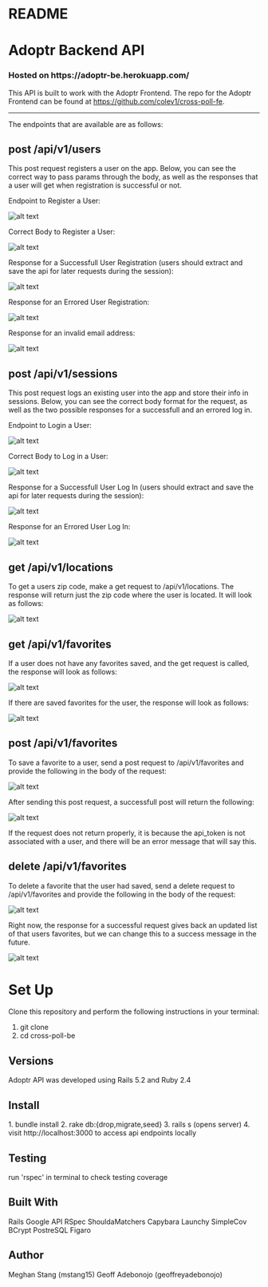 # README

<h1>Adoptr Backend API </h1>

<h3>Hosted on https://adoptr-be.herokuapp.com/ </h3>

This API is built to work with the Adoptr Frontend. The repo for the Adoptr Frontend can be found at https://github.com/colev1/cross-poll-fe. 

<hr>

The endpoints that are available are as follows: 

<h2>post /api/v1/users</h2>
This post request registers a user on the app. Below, you can see the correct way to pass params through the body, as well as the responses that a user will get when registration is successful or not. 

Endpoint to Register a User: 

![alt text](readme_images/post_users.png)

Correct Body to Register a User:

![alt text](readme_images/post_users_correct_body.png)

Response for a Successfull User Registration (users should extract and save the api for later requests during the session): 

![alt text](readme_images/correct_response_session_user.png)

Response for an Errored User Registration: 

![alt text](readme_images/post_users_error_response.png)

Response for an invalid email address:

![alt text](readme_images/invalid_email_response.png)


<ln>
  
  <h2>post /api/v1/sessions</h2>
This post request logs an existing user into the app and store their info in sessions. Below, you can see the correct body format for the request, as well as the two possible responses for a successfull and an errored log in. 

Endpoint to Login a User:

![alt text](readme_images/post_sessions.png)

Correct Body to Log in a User:

![alt text](readme_images/post_sessions_correct_body.png)

Response for a Successfull User Log In (users should extract and save the api for later requests during the session): 

![alt text](readme_images/correct_response_session_user.png)

Response for an Errored User Log In: 

![alt text](readme_images/post_sessions_error_response.png)

<ln>
  
  <h2>get /api/v1/locations</h2>
  
  To get a users zip code, make a get request to /api/v1/locations. 
  The response will return just the zip code where the user is located. It will look as follows: 
  
  ![alt text](readme_images/zip_code.png)

<ln>
  
  <h2>get /api/v1/favorites</h2>
 
 If a user does not have any favorites saved, and the get request is called, the response will look as follows: 
 
 ![alt text](readme_images/get_favorites_none_saved.png)

 If there are saved favorites for the user, the response will look as follows: 
 
 ![alt text](readme_images/get_favorites_response.png)
 
 
 <ln>
  
  <h2>post /api/v1/favorites</h2>
  
  To save a favorite to a user, send a post request to /api/v1/favorites and provide the following in the body of the request:
  
  ![alt text](readme_images/post_favorites_body.png)
  
  After sending this post request, a successfull post will return the following: 
  
  ![alt text](readme_images/post_favorites_response.png)
  
  If the request does not return properly, it is because the api_token is not associated with a user, and there will be an error message that will say this. 
  
  
   <ln>
  
  <h2>delete /api/v1/favorites</h2>
  
  To delete a favorite that the user had saved, send a delete request to /api/v1/favorites and provide the following in the body of the request: 
  
  ![alt text](readme_images/delete_favorite_body.png)
  
  Right now, the response for a successful request gives back an updated list of that users favorites, but we can change this to a success message in the future. 
  
  ![alt text](readme_images/delete_favorite_response.png)


<h1>Set Up</h1>

Clone this repository and perform the following instructions in your terminal:

1. git clone <github repo link>
2. cd cross-poll-be
 
<h2>Versions</h2>
Adoptr API was developed using Rails 5.2 and Ruby 2.4

<h2>Install</h2>
1. bundle install
2. rake db:{drop,migrate,seed} 
3. rails s (opens server)
4. visit http://localhost:3000 to access api endpoints locally

<h2> Testing </h2>
run 'rspec' in terminal to check testing coverage

<h2>Built With</h2>
Rails
Google API
RSpec
ShouldaMatchers
Capybara
Launchy
SimpleCov
BCrypt
PostreSQL
Figaro

<h2>Author</h2>
Meghan Stang (mstang15)
Geoff Adebonojo (geoffreyadebonojo)

